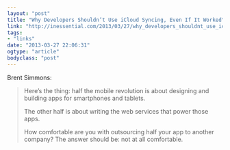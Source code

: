 ```yaml
---
layout: "post"
title: "Why Developers Shouldn’t Use iCloud Syncing, Even If It Worked"
link: "http://inessential.com/2013/03/27/why_developers_shouldnt_use_icloud_sy"
tags: 
- "links"
date: "2013-03-27 22:06:31"
ogtype: "article"
bodyclass: "post"
---
```


Brent Simmons:

> Here’s the thing: half the mobile revolution is about designing and building apps for smartphones and tablets.
> 
> The other half is about writing the web services that power those apps.
> 
> How comfortable are you with outsourcing half your app to another company? The answer should be: not at all comfortable.